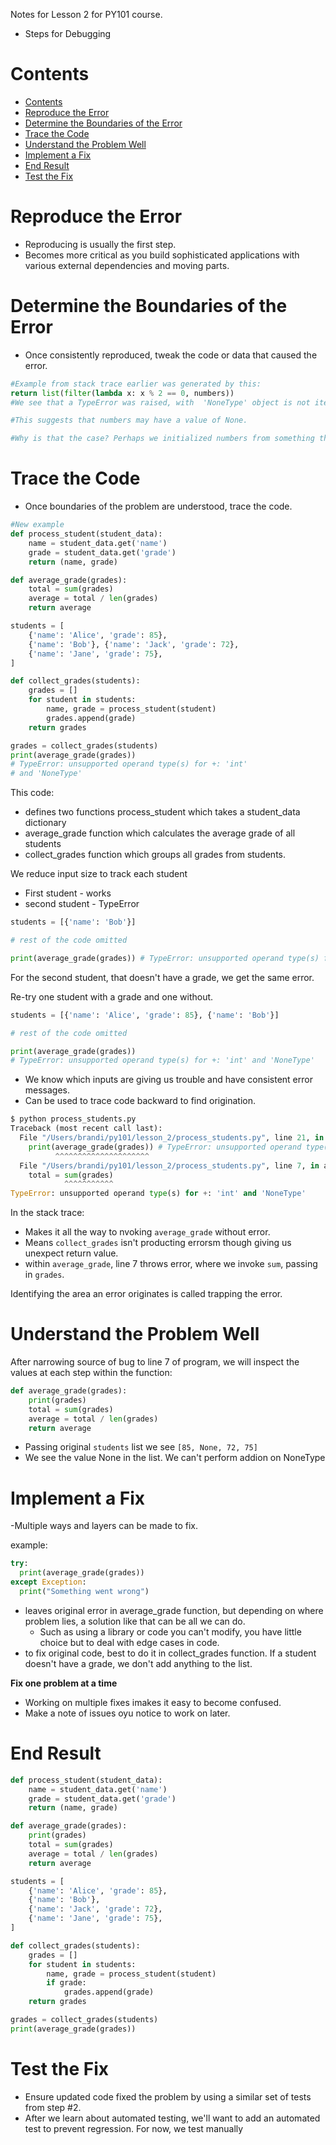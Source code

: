 Notes for Lesson 2 for PY101 course.
- Steps for Debugging
  
# Contents
- [Contents](#contents)
- [Reproduce the Error](#reproduce-the-error)
- [Determine the Boundaries of the Error](#determine-the-boundaries-of-the-error)
- [Trace the Code](#trace-the-code)
- [Understand the Problem Well](#understand-the-problem-well)
- [Implement a Fix](#implement-a-fix)
- [End Result](#end-result)
- [Test the Fix](#test-the-fix)


# Reproduce the Error
- Reproducing is usually the first step.
- Becomes more critical as you build sophisticated applications with various external dependencies and moving parts.

# Determine the Boundaries of the Error
- Once consistently reproduced, tweak the code or data that caused the error.
```python
#Example from stack trace earlier was generated by this:
return list(filter(lambda x: x % 2 == 0, numbers))
#We see that a TypeError was raised, with  'NoneType' object is not iterable.

#This suggests that numbers may have a value of None. 

#Why is that the case? Perhaps we initialized numbers from something that returned None if there were no numbers available. If that's the case, we should specifically check whether numbers is None, and return an appropriate value (such as an empty list) if it is.
```
  
# Trace the Code
- Once boundaries of the problem are understood, trace the code.
```python
#New example
def process_student(student_data):
    name = student_data.get('name')
    grade = student_data.get('grade')
    return (name, grade)

def average_grade(grades):
    total = sum(grades)
    average = total / len(grades)
    return average

students = [
    {'name': 'Alice', 'grade': 85},
    {'name': 'Bob'}, {'name': 'Jack', 'grade': 72},
    {'name': 'Jane', 'grade': 75},
]

def collect_grades(students):
    grades = []
    for student in students:
        name, grade = process_student(student)
        grades.append(grade)
    return grades

grades = collect_grades(students)
print(average_grade(grades))
# TypeError: unsupported operand type(s) for +: 'int'
# and 'NoneType'
```
This code: 
- defines two functions process_student which takes a student_data dictionary
- average_grade function which calculates the average grade of all students
- collect_grades function which groups all grades from students.

We reduce input size to track each student
- First student - works
- second student - TypeError
```python
students = [{'name': 'Bob'}]

# rest of the code omitted

print(average_grade(grades)) # TypeError: unsupported operand type(s) for +: 'int' and 'NoneType'
```
For the second student, that doesn't have a grade, we get the same error.

Re-try one student with a grade and one without.

```python
students = [{'name': 'Alice', 'grade': 85}, {'name': 'Bob'}]

# rest of the code omitted

print(average_grade(grades))
# TypeError: unsupported operand type(s) for +: 'int' and 'NoneType'
```
- We know which inputs are giving us trouble and have consistent error messages.
- Can be used to trace code backward to find origination.

```python
$ python process_students.py
Traceback (most recent call last):
  File "/Users/brandi/py101/lesson_2/process_students.py", line 21, in <module>
    print(average_grade(grades)) # TypeError: unsupported operand type(s) for +: 'int' and 'NoneType'
          ^^^^^^^^^^^^^^^^^^^^^
  File "/Users/brandi/py101/lesson_2/process_students.py", line 7, in average_grade
    total = sum(grades)
            ^^^^^^^^^^^
TypeError: unsupported operand type(s) for +: 'int' and 'NoneType'
```
In the stack trace:
- Makes it all the way to nvoking `average_grade` without error.
- Means `collect_grades` isn't producting errorsm though giving us unexpect return value.
- within `average_grade`, line 7 throws error, where we invoke `sum`, passing in `grades`.

Identifying the area an error originates is called trapping the error.


# Understand the Problem Well

After narrowing source of bug to line 7 of program, we will inspect the values at each step within the function:

```python
def average_grade(grades):
    print(grades)
    total = sum(grades)
    average = total / len(grades)
    return average
```
- Passing original `students` list we see `[85, None, 72, 75]`
- We see the value None in the list. We can't perform addion on NoneType
 
# Implement a Fix

-Multiple ways and layers can be made to fix.

example:
```python
try:
  print(average_grade(grades))
except Exception:
  print("Something went wrong")
```
- leaves original error in average_grade function, but depending on where problem lies, a solution like that can be all we can do.
  - Such as using a library or code you can't modify, you have little choice but to deal with edge cases in code.
- to fix original code, best to do it in collect_grades function. If a student doesn't have a grade, we don't add anything to the list.

**Fix one problem at a time**
- Working on multiple fixes imakes it easy to become confused.
- Make a note of issues oyu notice to work on later.


# End Result
```python
def process_student(student_data):
    name = student_data.get('name')
    grade = student_data.get('grade')
    return (name, grade)

def average_grade(grades):
    print(grades)
    total = sum(grades)
    average = total / len(grades)
    return average

students = [
    {'name': 'Alice', 'grade': 85},
    {'name': 'Bob'},
    {'name': 'Jack', 'grade': 72},
    {'name': 'Jane', 'grade': 75},
]

def collect_grades(students):
    grades = []
    for student in students:
        name, grade = process_student(student)
        if grade:
            grades.append(grade)
    return grades

grades = collect_grades(students)
print(average_grade(grades))
```
# Test the Fix

- Ensure updated code fixed the problem by using a similar set of tests from step #2. 
- After we learn about automated testing, we'll want to add an automated test to prevent regression. For now, we test manually